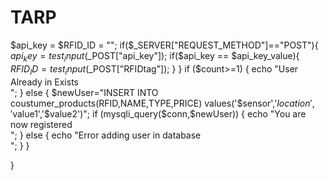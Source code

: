 # TARP
$api_key = $RFID_ID = "";
if($_SERVER["REQUEST_METHOD"]=="POST"){
  $api_key = test_input($_POST["api_key"]);
  if($api_key == $api_key_value){
    $RFID_ID = test_input($_POST["RFIDtag"]);
  }
}
if ($count>=1)
{
    echo "User Already in Exists<br/>";
}
else
{
    $newUser="INSERT INTO coustumer_products(RFID,NAME,TYPE,PRICE) values('$sensor','$location','$value1','$value2')";
    if (mysqli_query($conn,$newUser))
    {
        echo "You are now registered<br/>";
    }
    else
    {
        echo "Error adding user in database<br/>";
    }
}

}
